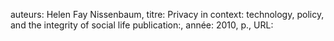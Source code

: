 auteurs: Helen Fay Nissenbaum, 
titre: Privacy in context: technology, policy, and the integrity of social life
publication:, 
année: 2010, 
p.,
URL: 


